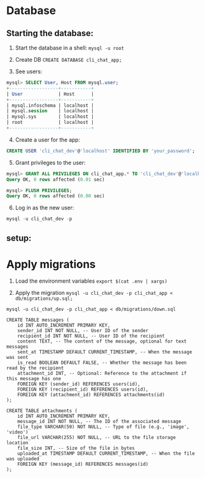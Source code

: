 # Database


## Starting the database:

1. Start the database in a shell:
`mysql -u root`

2. Create DB
`CREATE DATABASE cli_chat_app;`

3. See users:
```sql
mysql> SELECT User, Host FROM mysql.user;
+------------------+-----------+
| User             | Host      |
+------------------+-----------+
| mysql.infoschema | localhost |
| mysql.session    | localhost |
| mysql.sys        | localhost |
| root             | localhost |
+------------------+-----------+
```

4. Create a user for the app:
```sql
CREATE USER 'cli_chat_dev'@'localhost' IDENTIFIED BY 'your_password';
```
5. Grant privileges to the user:
```sql
mysql> GRANT ALL PRIVILEGES ON cli_chat_app.* TO 'cli_chat_dev'@'localhost';
Query OK, 0 rows affected (0.01 sec)

mysql> FLUSH PRIVILEGES;
Query OK, 0 rows affected (0.00 sec)
```

6. Log in as the new user:
```sql
mysql -u cli_chat_dev -p
```

## setup:


# Apply migrations

1. Load the environment variables
`export $(cat .env | xargs)`

2. Apply the migration
`mysql -u cli_chat_dev -p cli_chat_app < db/migrations/up.sql;`

`mysql -u cli_chat_dev -p cli_chat_app < db/migrations/down.sql`


```
CREATE TABLE messages (
    id INT AUTO_INCREMENT PRIMARY KEY,
    sender_id INT NOT NULL, -- User ID of the sender
    recipient_id INT NOT NULL, -- User ID of the recipient
    content TEXT, -- The content of the message, optional for text messages
    sent_at TIMESTAMP DEFAULT CURRENT_TIMESTAMP, -- When the message was sent
    is_read BOOLEAN DEFAULT FALSE, -- Whether the message has been read by the recipient
    attachment_id INT, -- Optional: Reference to the attachment if this message has one
    FOREIGN KEY (sender_id) REFERENCES users(id),
    FOREIGN KEY (recipient_id) REFERENCES users(id),
    FOREIGN KEY (attachment_id) REFERENCES attachments(id)
);

CREATE TABLE attachments (
    id INT AUTO_INCREMENT PRIMARY KEY,
    message_id INT NOT NULL, -- The ID of the associated message
    file_type VARCHAR(50) NOT NULL, -- Type of file (e.g., 'image', 'video')
    file_url VARCHAR(255) NOT NULL, -- URL to the file storage location
    file_size INT, -- Size of the file in bytes
    uploaded_at TIMESTAMP DEFAULT CURRENT_TIMESTAMP, -- When the file was uploaded
    FOREIGN KEY (message_id) REFERENCES messages(id)
);
```